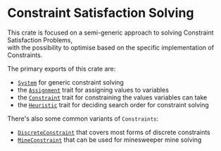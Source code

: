 <!-- cargo-rdme start -->

# Constraint Satisfaction Solving

This crate is focused on a semi-generic approach to solving Constraint Satisfaction Problems,\
with the possibility to optimise based on the specific implementation of Constraints.

The primary exports of this crate are:

- [`System`] for generic constraint solving
- the [`Assignment`] trait for assigning values to variables
- the [`Constraint`] trait for constraining the values variables can take
- the [`Heuristic`] trait for deciding search order for constraint solving

[`System`]: https://docs.rs/farc3-csp/latest/farc3_csp/constraint/trait.Constraint.html
[`Assignment`]: https://docs.rs/farc3-csp/latest/farc3_csp/assignment/trait.Assignment.html
[`Constraint`]: https://docs.rs/farc3-csp/latest/farc3_csp/constraint/trait.Constraint.html
[`Heuristic`]: https://docs.rs/farc3-csp/latest/farc3_csp/heuristics/trait.Heuristic.html

There's also some common variants of `Constraints`:

- [`DiscreteConstraint`] that covers most forms of discrete constraints
- [`MineConstraint`] that can be used for minesweeper mine solving

[`DiscreteConstraint`]: https://docs.rs/farc3-csp/latest/farc3_csp/systems/generic/constraint/struct.DiscreteConstraint.html
[`MineConstraint`]: https://docs.rs/farc3-csp/latest/farc3_csp/systems/mines/constraint/struct.MineConstraint.html

<!-- cargo-rdme end -->
